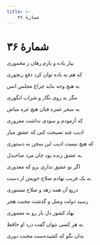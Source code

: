 ```yaml
---
title: >-
    شمارهٔ ۳۶
---
```

# شمارهٔ ۳۶

<div class="b" id="bn1"><div class="m1"><p>بیار باده و بازم رهان ز مخموری</p></div>
<div class="m2"><p>که هم به باده توان کرد دفع رنجوری</p></div></div>
<div class="b" id="bn2"><div class="m1"><p>به هیچ وجه نتابد چراغ مجلس انس</p></div>
<div class="m2"><p>مگر به روی نگار و شراب انگوری</p></div></div>
<div class="b" id="bn3"><div class="m1"><p>به سحر غمزه فتان هیچ غره مباش</p></div>
<div class="m2"><p>که آزمودم و سودی نداشت مغروری</p></div></div>
<div class="b" id="bn4"><div class="m1"><p>ادیب چند نصیحت کنی که عشق مباز</p></div>
<div class="m2"><p>که هیچ نیست ادیب این سخن به دستوری</p></div></div>
<div class="b" id="bn5"><div class="m1"><p>به عشق زنده بود جان مرد صاحبدل</p></div>
<div class="m2"><p>اگر تو عشق نداری برو که معذوری</p></div></div>
<div class="b" id="bn6"><div class="m1"><p>به یک فریب نهادم صلاح خویش از دست</p></div>
<div class="m2"><p>دریغ آن همه زهد و صلاح مستوری</p></div></div>
<div class="b" id="bn7"><div class="m1"><p>رسید دولت وصل و گذشت محنت هجر</p></div>
<div class="m2"><p>نهاد کشور دل باز رو به معموری</p></div></div>
<div class="b" id="bn8"><div class="m1"><p>به هر کسی نتوان گفت درد او حافظ</p></div>
<div class="m2"><p>بدان بگو که کشیده‌ست محنت دوری</p></div></div>
